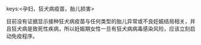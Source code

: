 keys:<孕妇，狂犬病疫苗，胎儿损害>

目前没有证据显示接种狂犬病疫苗与任何类型的胎儿异常或不良妊娠结局相关，并且狂犬病是致死性疾病，所以妊娠期女性一旦有狂犬病病毒感染风险，应该立刻启动免疫程序。